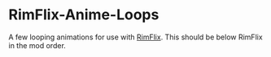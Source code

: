 # RimFlix-Anime-Loops
A few looping animations for use with <a href="https://github.com/ritsu/RimFlix">RimFlix</a>. This should be below RimFlix in the mod order.
